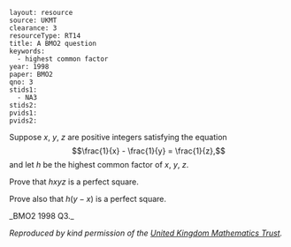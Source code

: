 ````
layout: resource
source: UKMT
clearance: 3
resourceType: RT14
title: A BMO2 question
keywords:
  - highest common factor
year: 1998
paper: BMO2
qno: 3
stids1:
  - NA3
stids2:
pvids1:
pvids2:

````
Suppose $x$, $y$, $z$ are positive integers satisfying the equation
$$\frac{1}{x} - \frac{1}{y} = \frac{1}{z},$$
and let $h$ be the highest common factor of $x$, $y$, $z$.

Prove that $hxyz$ is a perfect square.

Prove also that $h(y-x)$ is a perfect square.

<div class="muted eq-ack">
_BMO2 1998 Q3._

_Reproduced by kind permission of the <a href="http://ukmt.org.uk">United Kingdom Mathematics Trust</a>._
</div>
